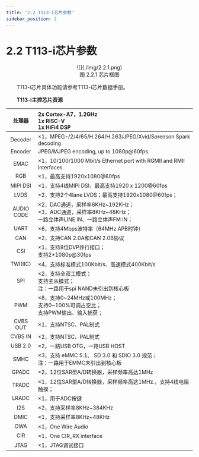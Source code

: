 ```yaml
---
title: '2.2 T113-i芯片参数'
sidebar_position: 2
---
```


# 2.2 T113-i芯片参数

<center>
![](./img/2.2.1.png)<br />
图 2.2.1 芯片框图
</center>

&emsp;&emsp;T113-i芯片具体功能请参考T113-i芯片数据手册。

&emsp;&emsp;**T113-i主控芯片资源**

|     处理器      | 2x Cortex-A7，1.2GHz<br />1x RISC-V<br />1x HiFi4 DSP        |
| :-------------: | :----------------------------------------------------------- |
|     Decoder     | ×1，MPEG-/2/4/65/H.264/H.263/JPEG/Xvid/Sorenson Spark decoding |
|     Encoder     | JPEG/MJPEG encoding, up to 1080p@60fps                       |
|      EMAC       | ×1，10/100/1000 Mbit/s Ethernet port with RGMII and RMII interfaces |
|       RGB       | ×1，最高支持1920x1080@60fps                                  |
|    MIPI DSI     | ×1，支持4线MIPI DSI，最高支持1920 x 1200@60fps               |
|      LVDS       | ×2，支持2个4lane LVDS；最高支持1920x1080@60fps；             |
| AUDIO<br />CODE | ×2，DAC通道，采样率8KHz~192KHz；<br />×3，ADC通道，采样率8KHz~48KHz；<br />一路立体声LINE IN、一路立体声FM IN； |
|      UART       | ×6，支持4Mbps波特率（64MHz APB时钟）                         |
|       CAN       | ×2，支持CAN 2.0A和CAN 2.0B协议                               |
|       CSI       | ×1，支持8位DVP并行接口；<br />支持2*1080p@30fps              |
|    TWI(IIC)     | ×4，支持标准模式100Kbit/s、高速模式400Kbit/s                 |
|       SPI       | ×2，支持全双工模式；<br />支持主从模式；<br />注：一路用于spi NAND未引出到核心板 |
|       PWM       | ×8，支持0~24MHz或100MHz；<br />支持0~100%可调占空比；<br />支持PWM输出、输入捕获； |
|    CVBS OUT     | ×1，支持NTSC、PAL制式                                        |
|     CVBS IN     | ×2，支持NTSC、PAL制式                                        |
|     USB 2.0     | ×2，一路USB OTG，一路USB HOST                                |
|      SMHC       | ×3，支持 eMMC 5.1、 SD 3.0 和 SDIO 3.0 规范；<br />注：一路用于EMMC未引出到核心板 |
|      GPADC      | ×2，12位SAR型A/D转换器，采样频率高达1MHz                     |
|      TPADC      | ×1，12位SAR型A/D转换器，采样频率高达1MHz.，支持4线电阻触摸； |
|      LRADC      | ×1，用于ADC按键                                              |
|       I2S       | ×2，支持采样率8KHz~384KHz                                    |
|      DMIC       | ×1，支持采样率8KHz~48KHz                                     |
|       OWA       | ×1，One Wire Audio                                           |
|       CIR       | ×1，One CIR_RX interface                                     |
|      JTAG       | ×1，JTAG调试接口                                             |


